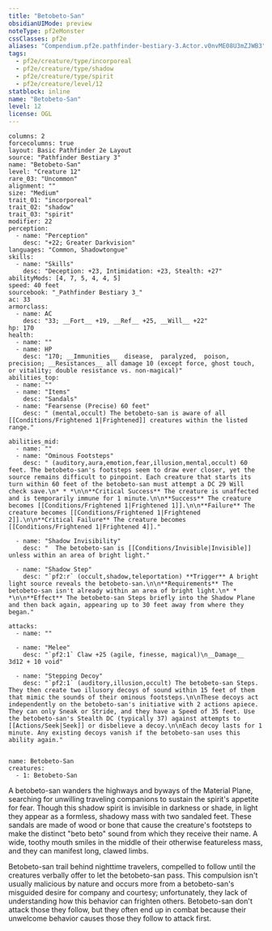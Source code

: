```yaml
---
title: "Betobeto-San"
obsidianUIMode: preview
noteType: pf2eMonster
cssClasses: pf2e
aliases: "Compendium.pf2e.pathfinder-bestiary-3.Actor.v0nvME08U3mZJWB3" 
tags:
  - pf2e/creature/type/incorporeal
  - pf2e/creature/type/shadow
  - pf2e/creature/type/spirit
  - pf2e/creature/level/12
statblock: inline
name: "Betobeto-San"
level: 12
license: OGL
---
```


```statblock
columns: 2
forcecolumns: true
layout: Basic Pathfinder 2e Layout
source: "Pathfinder Bestiary 3"
name: "Betobeto-San"
level: "Creature 12"
rare_03: "Uncommon"
alignment: ""
size: "Medium"
trait_01: "incorporeal"
trait_02: "shadow"
trait_03: "spirit"
modifier: 22
perception:
  - name: "Perception"
    desc: "+22; Greater Darkvision"
languages: "Common, Shadowtongue"
skills:
  - name: "Skills"
    desc: "Deception: +23, Intimidation: +23, Stealth: +27"
abilityMods: [4, 7, 5, 4, 4, 5]
speed: 40 feet
sourcebook: "_Pathfinder Bestiary 3_"
ac: 33
armorclass:
  - name: AC
    desc: "33; __Fort__ +19, __Ref__ +25, __Will__ +22"
hp: 170
health:
  - name: ""
  - name: HP
    desc: "170; __Immunities__  disease,  paralyzed,  poison,  precision; __Resistances__ all damage 10 (except force, ghost touch, or vitality; double resistance vs. non-magical)"
abilities_top:
  - name: ""
  - name: "Items"
    desc: "Sandals"
  - name: "Fearsense (Precise) 60 feet"
    desc: " (mental,occult) The betobeto-san is aware of all [[Conditions/Frightened 1|Frightened]] creatures within the listed range."

abilities_mid:
  - name: ""
  - name: "Ominous Footsteps"
    desc: " (auditory,aura,emotion,fear,illusion,mental,occult) 60 feet. The betobeto-san's footsteps seem to draw ever closer, yet the source remains difficult to pinpoint. Each creature that starts its turn within 60 feet of the betobeto-san must attempt a DC 29 Will check save.\n* * *\n\n**Critical Success** The creature is unaffected and is temporarily immune for 1 minute.\n\n**Success** The creature becomes [[Conditions/Frightened 1|Frightened 1]].\n\n**Failure** The creature becomes [[Conditions/Frightened 1|Frightened 2]].\n\n**Critical Failure** The creature becomes [[Conditions/Frightened 1|Frightened 4]]."

  - name: "Shadow Invisibility"
    desc: "  The betobeto-san is [[Conditions/Invisible|Invisible]] unless within an area of bright light."

  - name: "Shadow Step"
    desc: "`pf2:r` (occult,shadow,teleportation) **Trigger** A bright light source reveals the betobeto-san.\n\n**Requirements** The betobeto-san isn't already within an area of bright light.\n* * *\n\n**Effect** The betobeto-san Steps briefly into the Shadow Plane and then back again, appearing up to 30 feet away from where they began."

attacks:
  - name: ""

  - name: "Melee"
    desc: "`pf2:1` Claw +25 (agile, finesse, magical)\n__Damage__  3d12 + 10 void"

  - name: "Stepping Decoy"
    desc: "`pf2:1` (auditory,illusion,occult) The betobeto-san Steps. They then create two illusory decoys of sound within 15 feet of them that mimic the sounds of their ominous footsteps.\n\nThese decoys act independently on the betobeto-san's initiative with 2 actions apiece. They can only Sneak or Stride, and they have a Speed of 35 feet. Use the betobeto-san's Stealth DC (typically 37) against attempts to [[Actions/Seek|Seek]] or disbelieve a decoy.\n\nEach decoy lasts for 1 minute. Any existing decoys vanish if the betobeto-san uses this ability again."
 
```

```encounter-table
name: Betobeto-San
creatures:
  - 1: Betobeto-San
```



A betobeto-san wanders the highways and byways of the Material Plane, searching for unwilling traveling companions to sustain the spirit's appetite for fear. Though this shadow spirit is invisible in darkness or shade, in light they appear as a formless, shadowy mass with two sandaled feet. These sandals are made of wood or bone that cause the creature's footsteps to make the distinct "beto beto" sound from which they receive their name. A wide, toothy mouth smiles in the middle of their otherwise featureless mass, and they can manifest long, clawed limbs.

Betobeto-san trail behind nighttime travelers, compelled to follow until the creatures verbally offer to let the betobeto-san pass. This compulsion isn't usually malicious by nature and occurs more from a betobeto-san's misguided desire for company and courtesy; unfortunately, they lack of understanding how this behavior can frighten others. Betobeto-san don't attack those they follow, but they often end up in combat because their unwelcome behavior causes those they follow to attack first.
